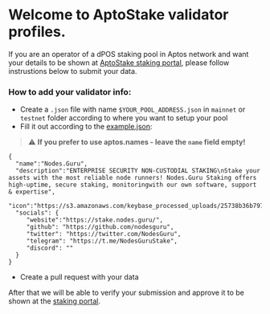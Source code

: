 # Welcome to AptoStake validator profiles.
If you are an operator of a dPOS staking pool in Aptos network and want your details to be shown at [AptoStake staking portal](https://aptostake.guru/), please follow instrustions below to submit your data.

### How to add your validator info:
 - Create a `.json` file with name `$YOUR_POOL_ADDRESS.json` in `mainnet` or `testnet` folder according to where you want to setup your pool
 - Fill it out according to the [example.json](https://github.com/NodesGuru/aptos-validator-profiles/blob/main/mainnet/example.json):
 > :warning: **If you prefer to use aptos.names - leave the `name` field empty!**
 ```
 {
   "name":"Nodes.Guru",
   "description":"ENTERPRISE SECURITY NON-CUSTODIAL STAKING\nStake your assets with the most reliable node runners! Nodes.Guru Staking offers high-uptime, secure staking, monitoringwith our own software, support & expertise",
   "icon":"https://s3.amazonaws.com/keybase_processed_uploads/25738b36b7972b94112bc8dc0df13b05_360_360.jpg",
   "socials": {
      "website":"https://stake.nodes.guru/",
      "github": "https://github.com/nodesguru",
      "twitter": "https://twitter.com/NodesGuru",
      "telegram": "https://t.me/NodesGuruStake",
      "discord": ""
   }
}
 ```
 - Create a pull request with your data

After that we will be able to verify your submission and approve it to be shown at the [staking portal](https://aptostake.guru/).
